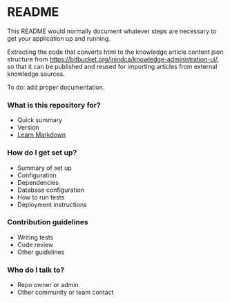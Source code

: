 # README #

This README would normally document whatever steps are necessary to get your application up and running.

Extracting the code that converts html to the knowledge article content json structure from https://bitbucket.org/inindca/knowledge-administration-ui/, so that it can be published and reused for importing articles from external knowledge sources.

To do: add proper documentation.

### What is this repository for? ###

* Quick summary
* Version
* [Learn Markdown](https://bitbucket.org/tutorials/markdowndemo)

### How do I get set up? ###

* Summary of set up
* Configuration
* Dependencies
* Database configuration
* How to run tests
* Deployment instructions

### Contribution guidelines ###

* Writing tests
* Code review
* Other guidelines

### Who do I talk to? ###

* Repo owner or admin
* Other community or team contact